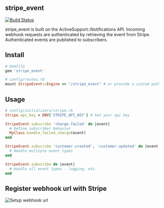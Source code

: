 ## stripe_event

[![Build Status](https://secure.travis-ci.org/integrallis/stripe_event.png?branch=master)](http://travis-ci.org/integrallis/stripe_event)

stripe_event is built on the ActiveSupport::Notifications API. Incoming webhook requests are authenticated by retrieving the event from Stripe. Authenticated events are published to subscribers.

## Install


```ruby
# Gemfile
gem 'stripe_event'
```

```ruby
# config/routes.rb
mount StripeEvent::Engine => "/stripe_event" # or provide a custom path
```

## Usage

```ruby
# config/initializers/stripe.rb
Stripe.api_key = ENV['STRIPE_API_KEY'] # Set your api key

StripeEvent.subscribe 'charge.failed' do |event|
  # Define subscriber behavior
  MyClass.handle_failed_charge(event)
end

StripeEvent.subscribe 'customer.created', 'customer.updated' do |event|
  # Handle multiple event types
end

StripeEvent.subscribe do |event|
  # Handle all event types - logging, etc.
end
```

## Register webhook url with Stripe

![Setup webhook url](https://raw.github.com/integrallis/stripe_event/master/screenshots/dashboard-webhook.png "webhook setup")
